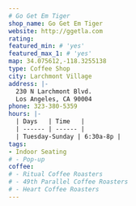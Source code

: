```yaml
---
# Go Get Em Tiger
shop_name: Go Get Em Tiger
website: http://ggetla.com
rating:
featured_min: # 'yes'
featured_max_1: # 'yes'
map: 34.075612,-118.3255138
type: Coffee Shop
city: Larchmont Village
address: |-
  230 N Larchmont Blvd.
  Los Angeles, CA 90004
phone: 323-380-5359
hours: |-
  | Days   | Time   |
  | ------ | ------ |
  | Tuesday-Sunday | 6:30a-8p |
tags:
- Indoor Seating
# - Pop-up
coffee:
# - Ritual Coffee Roasters
# - 49th Parallel Coffee Roasters
# - Heart Coffee Roasters
---
```

